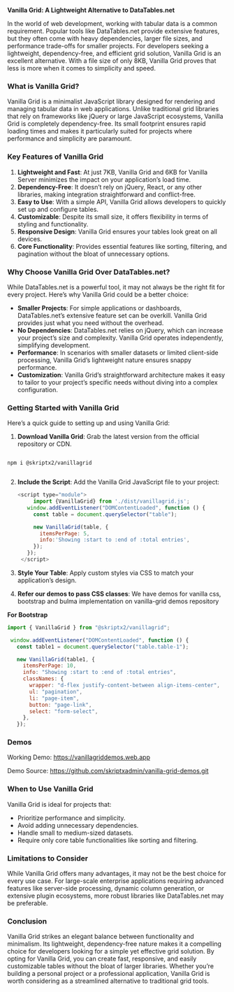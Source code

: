 **Vanilla Grid: A Lightweight Alternative to DataTables.net**

In the world of web development, working with tabular data is a common requirement. Popular tools like DataTables.net provide extensive features, but they often come with heavy dependencies, larger file sizes, and performance trade-offs for smaller projects. For developers seeking a lightweight, dependency-free, and efficient grid solution, Vanilla Grid is an excellent alternative. With a file size of only 8KB, Vanilla Grid proves that less is more when it comes to simplicity and speed.

### What is Vanilla Grid?

Vanilla Grid is a minimalist JavaScript library designed for rendering and managing tabular data in web applications. Unlike traditional grid libraries that rely on frameworks like jQuery or large JavaScript ecosystems, Vanilla Grid is completely dependency-free. Its small footprint ensures rapid loading times and makes it particularly suited for projects where performance and simplicity are paramount.

### Key Features of Vanilla Grid

1. **Lightweight and Fast**: At just 7KB, Vanilla Grid and 6KB for Vanilla Server minimizes the impact on your application’s load time.
2. **Dependency-Free**: It doesn’t rely on jQuery, React, or any other libraries, making integration straightforward and conflict-free.
3. **Easy to Use**: With a simple API, Vanilla Grid allows developers to quickly set up and configure tables.
4. **Customizable**: Despite its small size, it offers flexibility in terms of styling and functionality.
5. **Responsive Design**: Vanilla Grid ensures your tables look great on all devices.
6. **Core Functionality**: Provides essential features like sorting, filtering, and pagination without the bloat of unnecessary options.

### Why Choose Vanilla Grid Over DataTables.net?

While DataTables.net is a powerful tool, it may not always be the right fit for every project. Here’s why Vanilla Grid could be a better choice:

- **Smaller Projects**: For simple applications or dashboards, DataTables.net’s extensive feature set can be overkill. Vanilla Grid provides just what you need without the overhead.
- **No Dependencies**: DataTables.net relies on jQuery, which can increase your project’s size and complexity. Vanilla Grid operates independently, simplifying development.
- **Performance**: In scenarios with smaller datasets or limited client-side processing, Vanilla Grid’s lightweight nature ensures snappy performance.
- **Customization**: Vanilla Grid’s straightforward architecture makes it easy to tailor to your project’s specific needs without diving into a complex configuration.

### Getting Started with Vanilla Grid

Here’s a quick guide to setting up and using Vanilla Grid:

1. **Download Vanilla Grid**: Grab the latest version from the official repository or CDN.


```

npm i @skriptx2/vanillagrid


```

2. **Include the Script**: Add the Vanilla Grid JavaScript file to your project:

   ```js
   <script type="module">
        import {VanillaGrid} from './dist/vanillagrid.js';
      window.addEventListener("DOMContentLoaded", function () {
        const table = document.querySelector("table");

        new VanillaGrid(table, {
          itemsPerPage: 5,
          info:'Showing :start to :end of :total entries',
        });
      });
    </script>
   ```

5. **Style Your Table**: Apply custom styles via CSS to match your application’s design.

6. **Refer our demos to pass CSS classes**: We have demos for vanilla css, bootstrap and bulma implementation on vanilla-grid demos repository

**For Bootstrap**

   ```js
   import { VanillaGrid } from "@skriptx2/vanillagrid";

    window.addEventListener("DOMContentLoaded", function () {
      const table1 = document.querySelector("table.table-1");

      new VanillaGrid(table1, {
        itemsPerPage: 10,
        info: "Showing :start to :end of :total entries",
        classNames: {
          wrapper: "d-flex justify-content-between align-items-center",
          ul: "pagination",
          li: "page-item",
          button: "page-link",
          select: "form-select",
        },
      });

   ```

### Demos

Working Demo: https://vanillagriddemos.web.app

Demo Source: https://github.com/skriptxadmin/vanilla-grid-demos.git

### When to Use Vanilla Grid

Vanilla Grid is ideal for projects that:
- Prioritize performance and simplicity.
- Avoid adding unnecessary dependencies.
- Handle small to medium-sized datasets.
- Require only core table functionalities like sorting and filtering.

### Limitations to Consider

While Vanilla Grid offers many advantages, it may not be the best choice for every use case. For large-scale enterprise applications requiring advanced features like server-side processing, dynamic column generation, or extensive plugin ecosystems, more robust libraries like DataTables.net may be preferable.

### Conclusion

Vanilla Grid strikes an elegant balance between functionality and minimalism. Its lightweight, dependency-free nature makes it a compelling choice for developers looking for a simple yet effective grid solution. By opting for Vanilla Grid, you can create fast, responsive, and easily customizable tables without the bloat of larger libraries. Whether you’re building a personal project or a professional application, Vanilla Grid is worth considering as a streamlined alternative to traditional grid tools.

